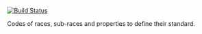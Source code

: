 [![Build Status](https://travis-ci.org/jaroslavtyc/drd-plus-professions.svg?branch=master)](https://travis-ci.org/jaroslavtyc/drd-plus-professions)

Codes of races, sub-races and properties to define their standard. 
